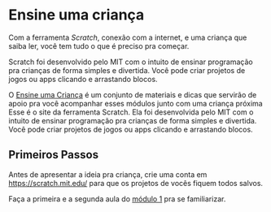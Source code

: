 # Ensine uma criança

Com a ferramenta *Scratch*, conexão com a internet, e uma criança que saiba ler, você tem tudo o que é preciso pra começar.

Scratch foi desenvolvido pelo MIT com o intuito de ensinar programação pra crianças de forma simples e divertida. Você pode criar projetos de jogos ou apps clicando e arrastando blocos.

O [Ensine uma Criança](https://www.ensineumacrianca.com.br) é um conjunto de materiais e dicas que servirão de apoio pra você acompanhar esses módulos junto com uma criança próxima
Esse é o site da ferramenta Scratch. Ela foi desenvolvida pelo MIT com o intuito de ensinar programação pra crianças de forma simples e divertida. Você pode criar projetos de jogos ou apps clicando e arrastando blocos.

## Primeiros Passos

Antes de apresentar a ideia pra criança, crie uma conta em https://scratch.mit.edu/ para que os projetos de vocês fiquem todos salvos.

Faça a primeira e a segunda aula do [módulo 1](./scratch/1/) pra se familiarizar.

